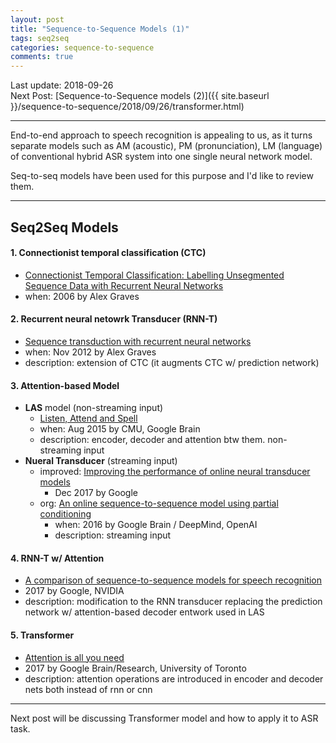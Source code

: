 ```yaml
---
layout: post
title: "Sequence-to-Sequence Models (1)"
tags: seq2seq
categories: sequence-to-sequence 
comments: true
---
```

<!--last update: 2018-09-20 <br/><br/>-->

Last update: 2018-09-26<br/>
Next Post: [Sequence-to-Sequence models (2)]({{ site.baseurl }}/sequence-to-sequence/2018/09/26/transformer.html)

---
<!-- > End-to-end approach to speech recognition is appealing to us, as it turns separate models such as AM (acoustic), PM (pronunciation), LM (language) of conventional hybrid ASR system into one single neural network model.<br/><br/>Seq-to-seq models have been used for this purpose and I'd like to review them.<br/> -->

End-to-end approach to speech recognition is appealing to us, as it turns separate models such as AM (acoustic), PM (pronunciation), LM (language) of conventional hybrid ASR system into one single neural network model.<br/>

Seq-to-seq models have been used for this purpose and I'd like to review them.<br/>

---
## Seq2Seq Models
#### 1. Connectionist temporal classification (**CTC**)
* [Connectionist Temporal Classification: Labelling Unsegmented Sequence Data with Recurrent Neural Networks](https://www.cs.toronto.edu/~graves/icml_2006.pdf) 
* when: 2006 by Alex Graves

#### 2. Recurrent neural netowrk Transducer (**RNN-T**)
* [Sequence transduction with recurrent neural networks](https://arxiv.org/pdf/1211.3711.pdf) 
* when: Nov 2012 by Alex Graves
* description: extension of CTC (it augments CTC w/ prediction network)

#### 3. Attention-based Model
* **LAS** model (non-streaming input)
	* [Listen, Attend and Spell](https://arxiv.org/pdf/1508.01211.pdf) 
	* when: Aug 2015 by CMU, Google Brain
	* description: encoder, decoder and attention btw them. non-streaming input
* **Nueral Transducer** (streaming input)
	* improved: [Improving the performance of online neural transducer models](https://pdfs.semanticscholar.org/9409/ce44b3c6b1b55479f3ff0f87f4e7c52f227a.pdf)
		* Dec 2017 by Google
	* org: [An online sequence-to-sequence model using partial conditioning](http://bengio.abracadoudou.com/cv/publications/pdf/jaitly_2016_nips.pdf)
		* when: 2016 by Google Brain / DeepMind, OpenAI
		* description: streaming input

#### 4. **RNN-T w/ Attention**
* [A comparison of sequence-to-sequence models for speech recognition](https://pdfs.semanticscholar.org/6cc6/8e8adf34b580f3f37d1bd267ee701974edde.pdf)
* 2017 by Google, NVIDIA
* description: modification to the RNN transducer replacing the prediction network w/ attention-based decoder entwork used in LAS

#### 5. **Transformer**
* [Attention is all you need](https://papers.nips.cc/paper/7181-attention-is-all-you-need.pdf)
* 2017 by Google Brain/Research, University of Toronto
* description: attention operations are introduced in encoder and decoder nets both instead of rnn or cnn

---
Next post will be discussing Transformer model and how to apply it to ASR task.
